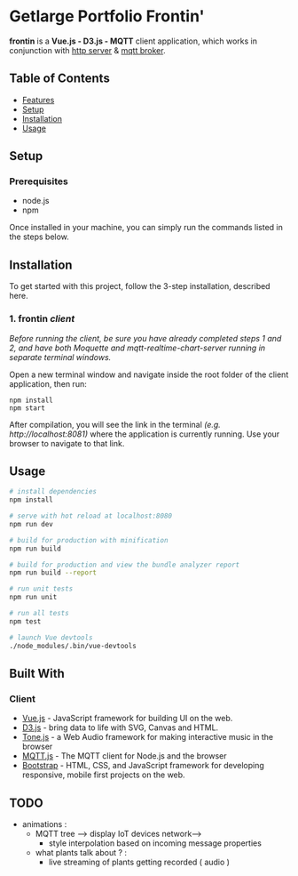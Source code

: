 # Getlarge Portfolio Frontin'

**frontin** is a **Vue.js - D3.js - MQTT** client application, which works in conjunction with [http server](https://framagit.org:getlarge/bareback) & [mqtt broker](https://framagit.org:getlarge/broka-billy).

## Table of Contents
- [Features](#features)
- [Setup](#setup)
- [Installation](#installation)
- [Usage](#usage)


## Setup
### Prerequisites

+ node.js
+ npm

Once installed in your machine, you can simply run the commands listed in the steps below.


## Installation

To get started with this project, follow the 3-step installation, described here.

### 1. frontin *client*

*Before running the client, be sure you have already completed steps 1 and 2, and have both Moquette and mqtt-realtime-chart-server running in separate terminal windows.*

Open a new terminal window and navigate inside the root folder of the client application, then run:

```
npm install
npm start
```

After compilation, you will see the link in the terminal *(e.g. http://localhost:8081)* where the application is currently running. Use your browser to navigate to that link. 



## Usage


``` bash
# install dependencies
npm install

# serve with hot reload at localhost:8080
npm run dev

# build for production with minification
npm run build

# build for production and view the bundle analyzer report
npm run build --report

# run unit tests
npm run unit

# run all tests
npm test

# launch Vue devtools 
./node_modules/.bin/vue-devtools

```


## Built With
### Client
* [Vue.js](https://github.com/vuejs/vue) - JavaScript framework for building UI on the web.
* [D3.js](https://github.com/d3/d3) - bring data to life with SVG, Canvas and HTML.
* [Tone.js](https://github.com/Tonejs/Tone.js/) - a Web Audio framework for making interactive music in the browser
* [MQTT.js](https://github.com/mqttjs/MQTT.js) - The MQTT client for Node.js and the browser
* [Bootstrap](https://github.com/twbs/bootstrap) - HTML, CSS, and JavaScript framework for developing responsive, mobile first projects on the web.


## TODO

+ animations :
	+ MQTT tree --> display IoT devices network--> 
		+ style interpolation based on incoming message properties 
	+ what plants talk about ? :
		+ live streaming of plants getting recorded ( audio ) 

